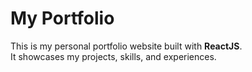 # My Portfolio

This is my personal portfolio website built with **ReactJS**.  
It showcases my projects, skills, and experiences.
